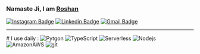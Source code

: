 ### Namaste Ji, I am [Roshan](https://github.com/ropoojary18)



<!--
**ropoojary18/ropoojary18** is a ✨ _special_ ✨ repository because its `README.md` (this file) appears on your GitHub profile.

Here are some ideas to get you started:

- 🔭 I’m currently working on ...
- 🌱 I’m currently learning ...
- 👯 I’m looking to collaborate on ...
- 🤔 I’m looking for help with ...
- 💬 Ask me about ...
- 📫 How to reach me: ...
- 😄 Pronouns: ...
- ⚡ Fun fact: ...
-->
[![Instagram Badge](https://img.shields.io/badge/-@ro_poojary-F44747?style=flat-square&labelColor=F44747&logo=instagram&logoColor=white&link=https://instagram.com/ro_poojary)](https://instagram.com/ro_poojary) [![Linkedin Badge](https://img.shields.io/badge/-RoshanPoojary-blue?style=flat-square&logo=Linkedin&logoColor=white&link=https://www.linkedin.com/in/roshan-poojary-735b9118b/)](https://www.linkedin.com/in/roshan-poojary-735b9118b/)
[![Gmail Badge](https://img.shields.io/badge/-roshanpoojary0@gmail.com-c14438?style=flat-square&logo=Gmail&logoColor=white&link=mailto:roshanpoojary0@gmail.com)](mailto:roshanpoojary0@gmail.com)

***
<!-- ![Ro's github stats](https://github-readme-stats.vercel.app/api?username=ropoojary18&show_icons=true&theme=dark)
![Ro's Top Langs](https://github-readme-stats.vercel.app/api/top-langs/?username=ropoojary18&layout=compact&hide=php&hide_border=true&theme=dark) -->
<p>
  # I use daily :
   <img alt = "Pytgon" src="https://img.shields.io/badge/Python-3776AB?style=flat&logo=python&logoColor=white" />
   <img alt="TypeScript" src="https://img.shields.io/badge/-TypeScript-007ACC?style=flat&logo=typescript&logoColor=white" />
    <img alt="Serverless" src="https://img.shields.io/badge/-Serverless-FD5750?style=flat&logo=Serverless&logoColor=white" />
  <img alt="Nodejs" src="https://img.shields.io/badge/-Nodejs-43853d?style=flat&logo=Node.js&logoColor=white" />
  <img alt="AmazonAWS" src="https://img.shields.io/badge/-Amazon-232F3E?style=flat&logo=AmazonAWS&logoColor=white" />
  <img alt="git" src="https://img.shields.io/badge/-Git-F05032?style=flat&logo=git&logoColor=white" />
</p>
